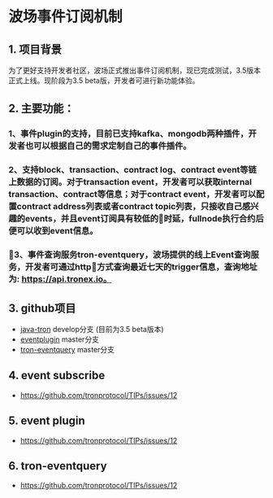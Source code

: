 # 波场事件订阅机制
## 1.  项目背景
为了更好支持开发者社区，波场正式推出事件订阅机制，现已完成测试，3.5版本正式上线。现阶段为3.5 beta版，开发者可进行新功能体验。
## 2.  主要功能：
### 1、事件plugin的支持，目前已支持kafka、mongodb两种插件，开发者也可以根据自己的需求定制自己的事件插件。
### 2、支持block、transaction、contract log、contract event等链上数据的订阅。对于transaction event，开发者可以获取internal transaction、contract等信息；对于contract event，开发者可以配置contract address列表或者contract topic列表，只接收自己感兴趣的events，并且event订阅具有较低的时延，fullnode执行合约后便可以收到event信息。
### 3、事件查询服务tron-eventquery，波场提供的线上Event查询服务，开发者可通过http方式查询最近七天的trigger信息，查询地址为: https://api.tronex.io。

## 3. github项目
- [java-tron](https://github.com/tronprotocol/java-tron) develop分支 (目前为3.5 beta版本)
- [eventplugin](https://github.com/tronprotocol/event-plugin) master分支
- [tron-eventquery](https://github.com/tronprotocol/tron-eventquery) master分支


## 4. event subscribe
- https://github.com/tronprotocol/TIPs/issues/12

## 5. event plugin
- https://github.com/tronprotocol/TIPs/issues/12

## 6. tron-eventquery
- https://github.com/tronprotocol/TIPs/issues/12



